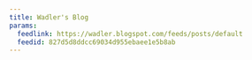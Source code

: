 ```yaml
---
title: Wadler's Blog
params:
  feedlink: https://wadler.blogspot.com/feeds/posts/default
  feedid: 827d5d8ddcc69034d955ebaee1e5b8ab
---
```

